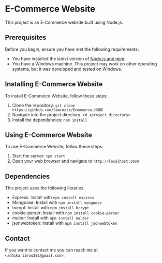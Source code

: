 # E-Commerce Website

This project is an E-Commerce website built using Node.js.

## Prerequisites

Before you begin, ensure you have met the following requirements:

* You have installed the latest version of [Node.js and npm](https://nodejs.org/en/download/).
* You have a Windows machine. This project may work on other operating systems, but it was developed and tested on Windows.

## Installing E-Commerce Website

To install E-Commerce Website, follow these steps:

1. Clone the repository: `git clone https://github.com/Sawrozzz/Ecommerce_NODE`
2. Navigate into the project directory: `cd <project_directory>`
3. Install the dependencies: `npm install`

## Using E-Commerce Website

To use E-Commerce Website, follow these steps:

1. Start the server: `npm start`
2. Open your web browser and navigate to `http://localhost:3000`

## Dependencies

This project uses the following libraries:

* Express: Install with `npm install express`
* Mongoose: Install with `npm install mongoose`
* bcrypt: Install with `npm install bcrypt`
* cookie-parser: Install with `npm install cookie-parser`
* multer: Install with `npm install multer`
* jsonwebtoken: Install with `npm install jsonwebtoken`

## Contact

If you want to contact me you can reach me at `<adhikaribroo281@gmail.com>`.
